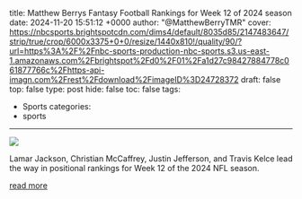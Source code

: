 title: Matthew Berrys Fantasy Football Rankings for Week 12 of 2024 season
date: 2024-11-20 15:51:12 +0000
author: "@MatthewBerryTMR"
cover: https://nbcsports.brightspotcdn.com/dims4/default/8035d85/2147483647/strip/true/crop/6000x3375+0+0/resize/1440x810!/quality/90/?url=https%3A%2F%2Fnbc-sports-production-nbc-sports.s3.us-east-1.amazonaws.com%2Fbrightspot%2Fd0%2F01%2Fa1d27c98427884778c061877766c%2Fhttps-api-imagn.com%2Frest%2Fdownload%2FimageID%3D24728372
draft: false
top: false
type: post
hide: false
toc: false
tags:
  - Sports
categories:
  - sports
---

![](https://nbcsports.brightspotcdn.com/dims4/default/8035d85/2147483647/strip/true/crop/6000x3375+0+0/resize/1440x810!/quality/90/?url=https%3A%2F%2Fnbc-sports-production-nbc-sports.s3.us-east-1.amazonaws.com%2Fbrightspot%2Fd0%2F01%2Fa1d27c98427884778c061877766c%2Fhttps-api-imagn.com%2Frest%2Fdownload%2FimageID%3D24728372)

Lamar Jackson, Christian McCaffrey, Justin Jefferson, and Travis Kelce lead the way in positional rankings for Week 12 of the 2024 NFL season.

[read more](https://www.nbcsports.com/nfl/matthew-berry/news/matthew-berrys-fantasy-football-rankings-for-week-12-of-2024-season)
